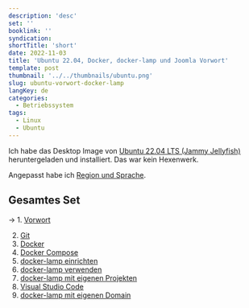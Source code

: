 ```yaml
---
description: 'desc'
set: ''
booklink: ''
syndication:
shortTitle: 'short'
date: 2022-11-03
title: 'Ubuntu 22.04, Docker, docker-lamp und Joomla Vorwort'
template: post
thumbnail: '../../thumbnails/ubuntu.png'
slug: ubuntu-vorwort-docker-lamp
langKey: de
categories:
  - Betriebssystem
tags:
  - Linux
  - Ubuntu
---
```


Ich habe das Desktop Image von [Ubuntu 22.04 LTS (Jammy Jellyfish)](https://releases.ubuntu.com/22.04/) heruntergeladen und installiert. Das war kein Hexenwerk.

Angepasst habe ich [Region und Sprache](https://help.ubuntu.com/stable/ubuntu-help/prefs-language.html.de).

## Gesamtes Set

-> 1. [Vorwort](/ubuntu-vorwort-docker-lamp)

2. [Git](/ubuntu-git-einrichten-docker-lamp)
3. [Docker](/ubuntu-docker-einrichten-docker-lamp)
4. [Docker Compose](/ubuntu-docker-compose-einrichten-docker-lamp)
5. [docker-lamp einrichten](/ubuntu-docker-lamp-einrichten)
6. [docker-lamp verwenden](/ubuntu-docker-lamp-verwenden)
7. [docker-lamp mit eigenen Projekten](/ubuntu-docker-lamp-verwenden-eigene-projekte)
8. [Visual Studio Code](/ubuntu-vscode-docker-lamp)
9. [docker-lamp mit eigenen Domain](/ubuntu-docker-lamp-verwenden-eigene-domain)

<img src="https://vg02.met.vgwort.de/na/968ce99ab4344d37bd30eb93a5e01e37" width="1" height="1" alt="">

